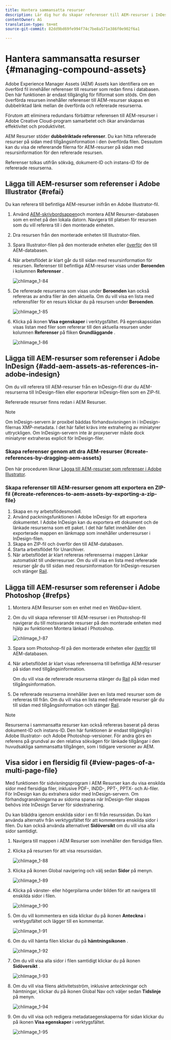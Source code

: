 ```yaml
---
title: Hantera sammansatta resurser
description: Lär dig hur du skapar referenser till AEM-resurser i InDesign-, Adobe Illustrator- och Photoshop-filer. Lär dig även hur du använder funktionen för sidvisning för att visa enskilda sidor med flersidiga filer, inklusive PDF-, INDD-, PPT-, PPTX- och Ai-filer.
contentOwner: AG
translation-type: tm+mt
source-git-commit: 82dd9bd69fe994f74c7be8a571e386f0e902f6a1

---
```



# Hantera sammansatta resurser {#managing-compound-assets}

Adobe Experience Manager Assets (AEM) Assets kan identifiera om en överförd fil innehåller referenser till resurser som redan finns i databasen. Den här funktionen är endast tillgänglig för filformat som stöds. Om den överförda resursen innehåller referenser till AEM-resurser skapas en dubbelriktad länk mellan de överförda och refererade resurserna.

Förutom att eliminera redundans förbättrar referensen till AEM-resurser i Adobe Creative Cloud-program samarbetet och ökar användarnas effektivitet och produktivitet.

AEM Resurser stöder **dubbelriktade referenser**. Du kan hitta refererade resurser på sidan med tillgångsinformation i den överförda filen. Dessutom kan du visa de refererande filerna för AEM-resurser på sidan med resursinformation för den refererade resursen.

Referenser tolkas utifrån sökväg, dokument-ID och instans-ID för de refererade resurserna.

## Lägga till AEM-resurser som referenser i Adobe Illustrator {#refai}

Du kan referera till befintliga AEM-resurser inifrån en Adobe Illustrator-fil.

1. Använd [AEM-skrivbordsappen](https://docs.adobe.com/content/help/en/experience-manager-desktop-app/using/using.html)och montera AEM Resurser-databasen som en enhet på den lokala datorn. Navigera till platsen för resursen som du vill referera till i den monterade enheten.
1. Dra resursen från den monterade enheten till Illustrator-filen.
1. Spara Illustrator-filen på den monterade enheten eller [överför](/help/assets/manage-digital-assets.md#uploading-assets) den till AEM-databasen.
1. När arbetsflödet är klart går du till sidan med resursinformation för resursen. Referenser till befintliga AEM-resurser visas under **Beroenden** i kolumnen **Referenser** .

   ![chlimage_1-84](assets/chlimage_1-84.png)

1. De refererade resurserna som visas under **Beroenden** kan också refereras av andra filer än den aktuella. Om du vill visa en lista med referensfiler för en resurs klickar du på resursen under **Beroenden**.

   ![chlimage_1-85](assets/chlimage_1-85.png)

1. Klicka på ikonen **Visa egenskaper** i verktygsfältet. På egenskapssidan visas listan med filer som refererar till den aktuella resursen under kolumnen **Referenser** på fliken **Grundläggande** .

   ![chlimage_1-86](assets/chlimage_1-86.png)

## Lägga till AEM-resurser som referenser i Adobe InDesign {#add-aem-assets-as-references-in-adobe-indesign}

Om du vill referera till AEM-resurser från en InDesign-fil drar du AEM-resurserna till InDesign-filen eller exporterar InDesign-filen som en ZIP-fil.

Refererade resurser finns redan i AEM Resurser. <!-- You can extract subassets by [configuring InDesign server](/help/assets/indesign.md). Embedded assets in an InDesign file are extracted as subassets. -->

>[!NOTE]
>
>Om InDesign-servern är proxibel bäddas förhandsvisningen in i InDesign-filernas XMP-metadata. I det här fallet krävs inte extrahering av miniatyrer uttryckligen. Om InDesign-servern inte är proxyserver måste dock miniatyrer extraheras explicit för InDesign-filer.

### Skapa referenser genom att dra AEM-resurser {#create-references-by-dragging-aem-assets}

Den här proceduren liknar [Lägga till AEM-resurser som referenser i Adobe Illustrator](#refai).

### Skapa referenser till AEM-resurser genom att exportera en ZIP-fil {#create-references-to-aem-assets-by-exporting-a-zip-file}

1. Skapa en ny arbetsflödesmodell.
1. Använd packningsfunktionen i Adobe InDesign för att exportera dokumentet.
I Adobe InDesign kan du exportera ett dokument och de länkade resurserna som ett paket. I det här fallet innehåller den exporterade mappen en länkmapp som innehåller underresurser i InDesign-filen.
1. Skapa en ZIP-fil och överför den till AEM-databasen.
1. Starta arbetsflödet för Unarchiver.
1. När arbetsflödet är klart refereras referenserna i mappen Länkar automatiskt till underresurser. Om du vill visa en lista med refererade resurser går du till sidan med resursinformation för InDesign-resursen och stänger [Rail](/help/sites-cloud/authoring/getting-started/basic-handling.md#rail-selector).

## Lägga till AEM-resurser som referenser i Adobe Photoshop {#refps}

1. Montera AEM Resurser som en enhet med en WebDav-klient.
1. Om du vill skapa referenser till AEM-resurser i en Photoshop-fil navigerar du till motsvarande resurser på den monterade enheten med hjälp av funktionen Montera länkad i Photoshop.

   ![chlimage_1-87](assets/chlimage_1-87.png)

1. Spara som Photoshop-fil på den monterade enheten eller [överför](/help/assets/manage-digital-assets.md#uploading-assets) till AEM-databasen.
1. När arbetsflödet är klart visas referenserna till befintliga AEM-resurser på sidan med tillgångsinformation.

   Om du vill visa de refererade resurserna stänger du [Rail](/help/sites-cloud/authoring/getting-started/basic-handling.md#rail-selector) på sidan med tillgångsinformation.

1. De refererade resurserna innehåller även en lista med resurser som de refereras till från. Om du vill visa en lista med refererade resurser går du till sidan med tillgångsinformation och stänger [Rail](/help/sites-cloud/authoring/getting-started/basic-handling.md#rail-selector).

>[!NOTE]
>
>Resurserna i sammansatta resurser kan också refereras baserat på deras dokument-ID och instans-ID. Den här funktionen är endast tillgänglig i Adobe Illustrator- och Adobe Photoshop-versioner. För andra görs en referens på grundval av den relativa sökvägen för länkade tillgångar i den huvudsakliga sammansatta tillgången, som i tidigare versioner av AEM.

## Visa sidor i en flersidig fil {#view-pages-of-a-multi-page-file}

Med funktionen för sidvisningsprogram i AEM Resurser kan du visa enskilda sidor med flersidiga filer, inklusive PDF-, INDD-, PPT-, PPTX- och Ai-filer. För InDesign kan du extrahera sidor med InDesign-servern. Om förhandsgranskningarna av sidorna sparas när InDesign-filer skapas behövs inte InDesign Server för sidextrahering.

Du kan bläddra igenom enskilda sidor i en fil från resurssidan. Du kan använda alternativ från verktygsfältet för att kommentera enskilda sidor i filen. Du kan också använda alternativet **Sidöversikt** om du vill visa alla sidor samtidigt.

1. Navigera till mappen i AEM Resurser som innehåller den flersidiga filen.
1. Klicka på resursen för att visa resurssidan.

   ![chlimage_1-88](assets/chlimage_1-88.png)

1. Klicka på ikonen Global navigering och välj sedan **Sidor** på menyn.

   ![chlimage_1-89](assets/chlimage_1-89.png)

1. Klicka på vänster- eller högerpilarna under bilden för att navigera till enskilda sidor i filen.

   ![chlimage_1-90](assets/chlimage_1-90.png)

1. Om du vill kommentera en sida klickar du på ikonen **Anteckna** i verktygsfältet och lägger till en kommentar.

   ![chlimage_1-91](assets/chlimage_1-91.png)

1. Om du vill hämta filen klickar du på **hämtningsikonen** .

   ![chlimage_1-92](assets/chlimage_1-92.png)

1. Om du vill visa alla sidor i filen samtidigt klickar du på ikonen **Sidöversikt** .

   ![chlimage_1-93](assets/chlimage_1-93.png)

1. Om du vill visa filens aktivitetsström, inklusive anteckningar och hämtningar, klickar du på ikonen Global Nav och väljer sedan **Tidslinje** på menyn.

   ![chlimage_1-94](assets/chlimage_1-94.png)

1. Om du vill visa och redigera metadataegenskaperna för sidan klickar du på ikonen **Visa egenskaper** i verktygsfältet.

   ![chlimage_1-95](assets/chlimage_1-95.png)
